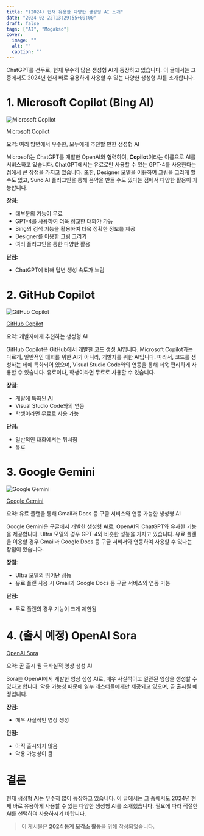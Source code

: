 ```yaml
---
title: "(2024) 현재 유용한 다양한 생성형 AI 소개"
date: "2024-02-22T13:29:55+09:00"
draft: false
tags: ["AI", "Mogakso"]
cover:
  image: ""
  alt: ""
  caption: ""
---
```


ChatGPT를 선두로, 현재 무수히 많은 생성형 AI가 등장하고 있습니다.
이 글에서는 그 중에서도 2024년 현재 바로 유용하게 사용할 수 있는 다양한 생성형 AI를 소개합니다.

# 1. Microsoft Copilot (Bing AI)

![Microsoft Copilot](/generative-ai/copilot.png)

[Microsoft Copilot](https://copilot.github.com)

요약: 여러 방면에서 우수한, 모두에게 추천할 만한 생성형 AI

Microsoft는 ChatGPT를 개발한 OpenAI와 협력하여, **Copilot**이라는 이름으로 AI를 서비스하고 있습니다.
ChatGPT에서는 유료로만 사용할 수 있는 GPT-4를 사용한다는 점에서 큰 장점을 가지고 있습니다.
또한, Designer 모델을 이용하여 그림을 그리게 할 수도 있고, Suno AI 플러그인을 통해 음악을 만들 수도 있다는 점에서 다양한 활용이 가능합니다.

**장점:**

- 대부분의 기능이 무료
- GPT-4를 사용하여 더욱 정교한 대화가 가능
- Bing의 검색 기능을 활용하여 더욱 정확한 정보를 제공
- Designer를 이용한 그림 그리기
- 여러 플러그인을 통한 다양한 활용

**단점:**

- ChatGPT에 비해 답변 생성 속도가 느림

# 2. GitHub Copilot

![GitHub Copilot](/generative-ai/github-copilot.png)

[GitHub Copilot](https://copilot.github.com)

요약: 개발자에게 추천하는 생성형 AI

GitHub Copilot은 GitHub에서 개발한 코드 생성 AI입니다.
Microsoft Copilot과는 다르게, 일반적인 대화를 위한 AI가 아니라, 개발자를 위한 AI입니다.
따라서, 코드를 생성하는 데에 특화되어 있으며, Visual Studio Code와의 연동을 통해 더욱 편리하게 사용할 수 있습니다.
유료이나, 학생이라면 무료로 사용할 수 있습니다.

**장점:**

- 개발에 특화된 AI
- Visual Studio Code와의 연동
- 학생이라면 무료로 사용 가능

**단점:**

- 일반적인 대화에서는 뒤쳐짐
- 유료

# 3. Google Gemini

![Google Gemini](/generative-ai/gemini.png)

[Google Gemini](https://gemini.google.com)

요약: 유료 플랜을 통해 Gmail과 Docs 등 구글 서비스와 연동 가능한 생성형 AI

Google Gemini은 구글에서 개발한 생성형 AI로, OpenAI의 ChatGPT와 유사한 기능을 제공합니다.
Ultra 모델의 경우 GPT-4와 비슷한 성능을 가지고 있습니다.
유료 플랜을 이용할 경우 Gmail과 Google Docs 등 구글 서비서와 연동하여 사용할 수 있다는 장점이 있습니다.

**장점:**

- Ultra 모델의 뛰어난 성능
- 유료 플랜 사용 시 Gmail과 Google Docs 등 구글 서비스와 연동 가능

**단점:**

- 무료 플랜의 경우 기능이 크게 제한됨

# 4. (출시 예정) OpenAI Sora

[OpenAI Sora](https://openai.com/sora)

요약: 곧 출시 될 극사실적 영상 생성 AI

Sora는 OpenAI에서 개발한 영상 생성 AI로, 매우 사실적이고 일관된 영상을 생성할 수 있다고 합니다.
악용 가능성 때문에 일부 테스터들에게만 제공되고 있으며, 곧 출시될 예정입니다.

**장점:**

- 매우 사실적인 영상 생성

**단점:**

- 아직 출시되지 않음
- 악용 가능성이 큼

# 결론

현재 생성형 AI는 무수히 많이 등장하고 있습니다.
이 글에서는 그 중에서도 2024년 현재 바로 유용하게 사용할 수 있는 다양한 생성형 AI를 소개했습니다.
필요에 따라 적절한 AI를 선택하여 사용하시기 바랍니다.

> 이 게시물은 **2024 동계 모각소 활동**을 위해 작성되었습니다.
